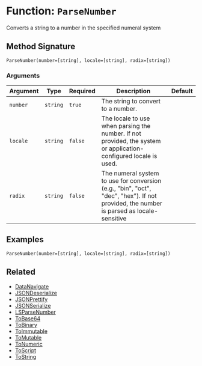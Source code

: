 [comment]: # (Note: This documentation is generated dynamically in the build process.  To modify the contents, change the javadoc on the _invoke method of the BIF class)

# Function: `ParseNumber`

Converts a string to a number in the specified numeral system

## Method Signature

```
ParseNumber(number=[string], locale=[string], radix=[string])
```

### Arguments


| Argument | Type | Required | Description | Default |
|----------|------|----------|-------------|---------|
| `number` | `string` | `true` | The string to convert to a number. |  |
| `locale` | `string` | `false` | The locale to use when parsing the number. If not provided, the system or application-configured locale is used. |  |
| `radix` | `string` | `false` | The numeral system to use for conversion (e.g., "bin", "oct", "dec", "hex"). If not provided, the number is parsed as locale-sensitive |  |

## Examples

```
ParseNumber(number=[string], locale=[string], radix=[string])
```

## Related

  * [DataNavigate](./DataNavigate.md)
  * [JSONDeserialize](./JSONDeserialize.md)
  * [JSONPrettify](./JSONPrettify.md)
  * [JSONSerialize](./JSONSerialize.md)
  * [LSParseNumber](./LSParseNumber.md)
  * [ToBase64](./ToBase64.md)
  * [ToBinary](./ToBinary.md)
  * [ToImmutable](./ToImmutable.md)
  * [ToMutable](./ToMutable.md)
  * [ToNumeric](./ToNumeric.md)
  * [ToScript](./ToScript.md)
  * [ToString](./ToString.md)
